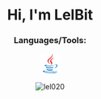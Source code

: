 <div align="center">
  <h1>Hi, I'm LelBit</h1>
</div>
<h3 align="center">Languages/Tools:</h3>
<p align="center"> 
  <a href="https://www.java.com" target="_blank"> 
    <img src="https://raw.githubusercontent.com/devicons/devicon/master/icons/java/java-original.svg" alt="java" width="40" height="40" style="color:#ADD8E6"/> 
  </a>
</p>
<p align="center">
  <img src="https://github-readme-stats.vercel.app/api?username=lel020&show_icons=true&hide=contribs&bg_color=dedbef" alt="lel020" />
</p>
